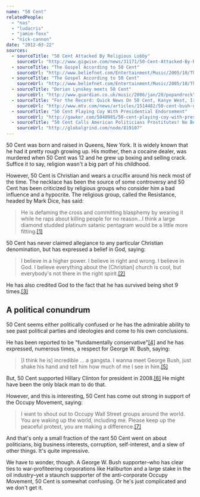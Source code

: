 ```yaml
---
name: "50 Cent"
relatedPeople:
  - "nas"
  - "ludacris"
  - "jamie-foxx"
  - "nick-cannon"
date: "2012-03-22"
sources:
  - sourceTitle: "50 Cent Attacked By Religious Lobby"
    sourceUrl: "http://www.gigwise.com/news/31171/50-Cent-Attacked-By-Religious-Lobby"
  - sourceTitle: "The Gospel According to 50 Cent"
    sourceUrl: "http://www.beliefnet.com/Entertainment/Music/2005/10/The-Gospel-According-To-50-Cent.aspx"
  - sourceTitle: "The Gospel According to 50 Cent"
    sourceUrl: "http://www.beliefnet.com/Entertainment/Music/2005/10/The-Gospel-According-To-50-Cent.aspx"
  - sourceTitle: "Dorian Lynskey meets 50 Cent"
    sourceUrl: "http://www.guardian.co.uk/music/2006/jan/20/popandrock"
  - sourceTitle: "For the Record: Quick News On 50 Cent, Kanye West, Irv Gotti, Beyonce, Zach de la Rocha, Alice in Chains & More"
    sourceUrl: "http://www.mtv.com/news/articles/1514482/50-cent-bush-gangsta.jhtml"
  - sourceTitle: "50 Cent Playing Coy With Presidential Endorsement"
    sourceUrl: "http://gawker.com/5840985/50-cent-playing-coy-with-presidential-endorsement"
  - sourceTitle: "50 Cent Calls American Politicians Prostitutes! No Better Than Whores On Vegas Strip"
    sourceUrl: "http://globalgrind.com/node/819107"
---
```


50 Cent was born and raised in Queens, New York. It is widely known that he had it pretty rough growing up. His mother, then a cocaine dealer, was murdered when 50 Cent was 12 and he grew up boxing and selling crack. Suffice it to say, religion wasn't a big part of his childhood.

However, 50 Cent is Christian and wears a crucifix around his neck most of the time. The necklace has been the source of some controversy and 50 Cent has been criticized by religious groups who consider him a bad influence and a hypocrite. The religious group, called the Resistance, headed by Mark Dice, has said:

>He is defaming the cross and committing blasphemy by wearing it while he raps about killing people for no reason…I think a large diamond studded platinum satanic pentagram would be a little more fitting.<a class="source-citation" href="http://www.gigwise.com/news/31171/50-Cent-Attacked-By-Religious-Lobby" title="50 Cent Attacked By Religious Lobby">[1]</a>

50 Cent has never claimed allegiance to any particular Christian denomination, but has expressed a belief in God, saying:

>I believe in a higher power. I believe in right and wrong. I believe in God. I believe everything about the [Christian] church is cool, but everybody's not there in the right spirit.<a class="source-citation" href="http://www.beliefnet.com/Entertainment/Music/2005/10/The-Gospel-According-To-50-Cent.aspx" title="The Gospel According to 50 Cent">[2]</a>

He has also credited God to the fact that he has survived being shot 9 times.<a class="source-citation" href="http://www.beliefnet.com/Entertainment/Music/2005/10/The-Gospel-According-To-50-Cent.aspx" title="The Gospel According to 50 Cent">[3]</a>

## A political conundrum

50 Cent seems either politically confused or he has the admirable ability to see past political parties and ideologies and come to his own conclusions.

He has been reported to be "fundamentally conservative"<a class="source-citation" href="http://www.guardian.co.uk/music/2006/jan/20/popandrock" title="Dorian Lynskey meets 50 Cent">[4]</a> and he has expressed, numerous times, a respect for George W. Bush, saying:

>[I think he is] incredible … a gangsta. I wanna meet George Bush, just shake his hand and tell him how much of me I see in him.<a class="source-citation" href="http://www.mtv.com/news/articles/1514482/50-cent-bush-gangsta.jhtml" title="For the Record: Quick News On 50 Cent, Kanye West, Irv Gotti, Beyonce, Zach de la Rocha, Alice in Chains &amp; More">[5]</a>

But, 50 Cent supported Hillary Clinton for president in 2008.<a class="source-citation" href="http://gawker.com/5840985/50-cent-playing-coy-with-presidential-endorsement" title="50 Cent Playing Coy With Presidential Endorsement">[6]</a> He might have been the only black man to do that.

However, and this is interesting, 50 Cent has come out strong in support of the Occupy Movement, saying:

>I want to shout out to Occupy Wall Street groups around the world. You are waking up the world, including me. Please keep up the peaceful protest, you are making a difference.<a class="source-citation" href="http://globalgrind.com/node/819107" title="50 Cent Calls American Politicians Prostitutes! No Better Than Whores On Vegas Strip">[7]</a>

And that's only a small fraction of the rant 50 Cent went on about politicians, big business interests, corruption, self-interest, and a slew of other things. It's quite impressive.

We have to wonder, though. A George W. Bush supporter–who has clear ties to war-profiteering corporations like Haliburton and a large stake in the oil industry–yet a staunch supporter of the anti-corporate Occupy Movement, 50 Cent is somewhat confusing. Or he's just complicated and we don't get it.